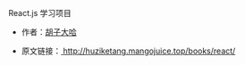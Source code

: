 React.js 学习项目

- 作者：[胡子大哈](https://www.zhihu.com/people/hu-zi-da-ha)

- 原文链接：[  http://huziketang.mangojuice.top/books/react/ ]( http://huziketang.mangojuice.top/books/react/ )